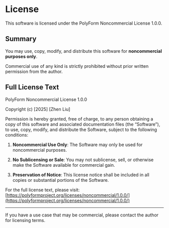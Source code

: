 # License

This software is licensed under the PolyForm Noncommercial License 1.0.0.

## Summary

You may use, copy, modify, and distribute this software for **noncommercial purposes only**. 

Commercial use of any kind is strictly prohibited without prior written permission from the author.

## Full License Text

PolyForm Noncommercial License 1.0.0

Copyright (c) [2025] [Zhen Liu]

Permission is hereby granted, free of charge, to any person obtaining a copy
of this software and associated documentation files (the “Software”), to use,
copy, modify, and distribute the Software, subject to the following conditions:

1. **Noncommercial Use Only**: The Software may only be used for noncommercial purposes.

2. **No Sublicensing or Sale**: You may not sublicense, sell, or otherwise make the Software available for commercial gain.

3. **Preservation of Notice**: This license notice shall be included in all copies or substantial portions of the Software.

For the full license text, please visit: [https://polyformproject.org/licenses/noncommercial/1.0.0/](https://polyformproject.org/licenses/noncommercial/1.0.0/)

---

If you have a use case that may be commercial, please contact the author for licensing terms.
